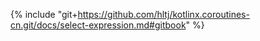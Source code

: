 {% include "git+https://github.com/hltj/kotlinx.coroutines-cn.git/docs/select-expression.md#gitbook" %}
